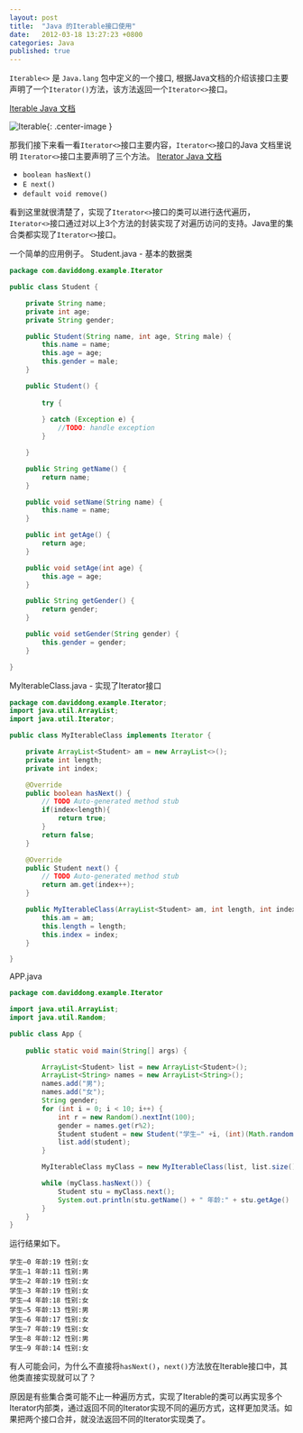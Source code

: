 ```yaml
---
layout: post
title:  "Java 的Iterable接口使用"
date:   2012-03-18 13:27:23 +0800
categories: Java
published: true
---
```

`Iterable<>` 是 `Java.lang` 包中定义的一个接口, 
根据Java文档的介绍该接口主要声明了一个`Iterator()`方法，该方法返回一个`Iterator<>`接口。   

[Iterable Java 文档](https://docs.oracle.com/javase/8/docs/api/)<br>

![Iterable]({{site.baseurl}}/assets/image/java-iterable-function.png){: .center-image }
<br>

那我们接下来看一看`Iterator<>`接口主要内容，`Iterator<>`接口的Java 文档里说明
`Iterator<>`接口主要声明了三个方法。   [Iterator Java 文档](https://docs.oracle.com/javase/8/docs/api/)
+ `boolean hasNext()`
+ `E next()`
+ `default void remove()`

看到这里就很清楚了，实现了`Iterator<>`接口的类可以进行迭代遍历，`Iterator<>`接口通过对以上3个方法的封装实现了对遍历访问的支持。Java里的集合类都实现了`Iterator<>`接口。

一个简单的应用例子。
Student.java - 基本的数据类
```java
package com.daviddong.example.Iterator

public class Student {

    private String name;
    private int age;
    private String gender;

    public Student(String name, int age, String male) {
        this.name = name;
        this.age = age;
        this.gender = male;
    }

    public Student() {
        
        try {
            
        } catch (Exception e) { 
            //TODO: handle exception
        }

    }

    public String getName() {
        return name;
    }

    public void setName(String name) {
        this.name = name;
    }

    public int getAge() {
        return age;
    }

    public void setAge(int age) {
        this.age = age;
    }

    public String getGender() {
        return gender;
    }

    public void setGender(String gender) {
        this.gender = gender;
    }

}
```
MyIterableClass.java - 实现了Iterator接口
```java
package com.daviddong.example.Iterator;
import java.util.ArrayList;
import java.util.Iterator;

public class MyIterableClass implements Iterator {

    private ArrayList<Student> am = new ArrayList<>();
    private int length;
    private int index;

    @Override
    public boolean hasNext() {
        // TODO Auto-generated method stub
        if(index<length){
            return true;
        }
        return false;
    }

    @Override
    public Student next() {
        // TODO Auto-generated method stub
        return am.get(index++);
    }

    public MyIterableClass(ArrayList<Student> am, int length, int index) {
        this.am = am;
        this.length = length;
        this.index = index;
    }

}
```
APP.java
```java
package com.daviddong.example.Iterator

import java.util.ArrayList;
import java.util.Random;

public class App {
    
    public static void main(String[] args) {

        ArrayList<Student> list = new ArrayList<Student>();
        ArrayList<String> names = new ArrayList<String>();
        names.add("男");
        names.add("女");
        String gender;
        for (int i = 0; i < 10; i++) {
            int r = new Random().nextInt(100);
            gender = names.get(r%2);
            Student student = new Student("学生—" +i, (int)(Math.random()*10)+10, gender);
            list.add(student);
        }

        MyIterableClass myClass = new MyIterableClass(list, list.size(), 0);

        while (myClass.hasNext()) {
            Student stu = myClass.next();
            System.out.println(stu.getName() + " 年龄:" + stu.getAge() + " 性别:" + stu.getGender());
        }
    }
}
```
运行结果如下。
```
学生—0 年龄:19 性别:女
学生—1 年龄:11 性别:男
学生—2 年龄:19 性别:女
学生—3 年龄:19 性别:女
学生—4 年龄:18 性别:女
学生—5 年龄:13 性别:男
学生—6 年龄:17 性别:女
学生—7 年龄:19 性别:女
学生—8 年龄:12 性别:男
学生—9 年龄:14 性别:女
```
有人可能会问，为什么不直接将`hasNext()`，`next()`方法放在Iterable接口中，其他类直接实现就可以了？

原因是有些集合类可能不止一种遍历方式，实现了Iterable的类可以再实现多个Iterator内部类，通过返回不同的Iterator实现不同的遍历方式，这样更加灵活。如果把两个接口合并，就没法返回不同的Iterator实现类了。
<br>
